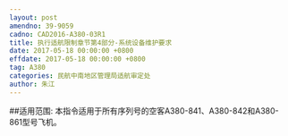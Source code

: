 ```yaml
---
layout: post
amendno: 39-9059
cadno: CAD2016-A380-03R1
title: 执行适航限制章节第4部分-系统设备维护要求
date: 2017-05-18 00:00:00 +0800
effdate: 2017-05-18 00:00:00 +0800
tag: A380
categories: 民航中南地区管理局适航审定处
author: 朱江
---
```


##适用范围:
本指令适用于所有序列号的空客A380-841、A380-842和A380-861型号飞机。

